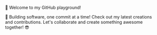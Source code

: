 👋 Welcome to my GitHub playground!

🚀 Building software, one commit at a time! Check out my latest creations and contributions. Let's collaborate and create something awesome together! 😎
